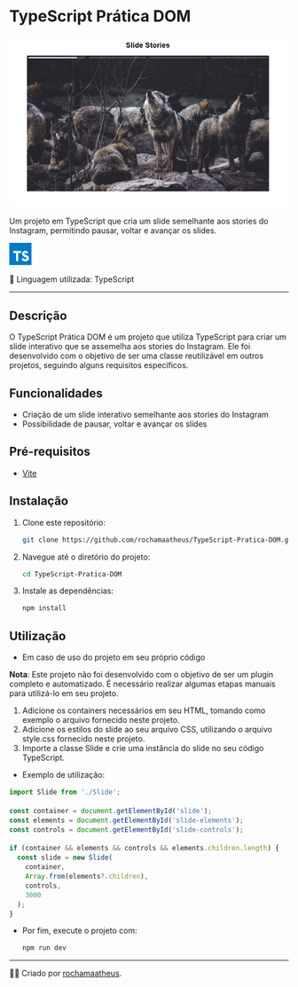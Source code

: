 # TypeScript Prática DOM

![Site Demo](site_demo.png)

Um projeto em TypeScript que cria um slide semelhante aos stories do Instagram, permitindo pausar, voltar e avançar os slides.

![Logo](logo.png)

🚀 Linguagem utilizada: TypeScript

---

## Descrição

O TypeScript Prática DOM é um projeto que utiliza TypeScript para criar um slide interativo que se assemelha aos stories do Instagram. Ele foi desenvolvido com o objetivo de ser uma classe reutilizável em outros projetos, seguindo alguns requisitos específicos.

## Funcionalidades

- Criação de um slide interativo semelhante aos stories do Instagram
- Possibilidade de pausar, voltar e avançar os slides

## Pré-requisitos

- [Vite](https://vitejs.dev/)

## Instalação

1. Clone este repositório:

   ```bash
   git clone https://github.com/rochamaatheus/TypeScript-Pratica-DOM.git
   
2. Navegue até o diretório do projeto:

   ```bash
   cd TypeScript-Pratica-DOM
   
3. Instale as dependências:

   ```bash
   npm install
   ```
## Utilização
- Em caso de uso do projeto em seu próprio código

**Nota**: Este projeto não foi desenvolvido com o objetivo de ser um plugin completo e automatizado. É necessário realizar algumas etapas manuais para utilizá-lo em seu projeto.

1. Adicione os containers necessários em seu HTML, tomando como exemplo o arquivo fornecido neste projeto.
2. Adicione os estilos do slide ao seu arquivo CSS, utilizando o arquivo style.css fornecido neste projeto.
3. Importe a classe Slide e crie uma instância do slide no seu código TypeScript.

- Exemplo de utilização:

```typescript
import Slide from './Slide';

const container = document.getElementById('slide');
const elements = document.getElementById('slide-elements');
const controls = document.getElementById('slide-controls');

if (container && elements && controls && elements.children.length) {
  const slide = new Slide(
    container,
    Array.from(elements?.children),
    controls,
    3000
  );
}
```

- Por fim, execute o projeto com:

   ```bash
   npm run dev
   ```
---

👨‍💻 Criado por [rochamaatheus](https://github.com/rochamaatheus).
